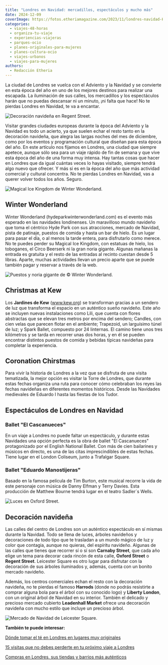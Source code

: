 ```yaml
---
title: "Londres en Navidad: mercadillos, espectáculos y mucho más"
date: 2024-12-09
coverImage: https://fotos.etheriamagazine.com/2023/11/londres-navidad-Hyde-Park-Winter-Wonderland-museo-hielo.jpg
categories: 
  - viajes-48-horas
  - organiza-tu-viaje
  - experiencias-viajeras
  - parques-ocio
  - planes-originales-para-mujeres
  - planes-cultura-ocio
  - viajes-urbanos
  - viajes-para-mujeres
authors: 
  - Redacción Etheria
---
```


La ciudad de Londres se vuelca con el Adviento y la Navidad y se convierte en esta época 
del año en uno de los mejores destinos para realizar una escapada. La iluminación de sus 
calles, los mercadillos y los espectáculos harán que no puedas descansar ni un minuto, 
¡ni falta que hace! No te pierdas Londres en Navidad, te va a encantar. 

![Decoración navideña en Regent Street.](https://fotos.etheriamagazine.com/2023/11/londres-navidad-regent-street.jpg "Decoración navideña en Regent Street. © Jamie Davis")

Visitar grandes ciudades europeas durante la época del Adviento y la Navidad es todo un 
acierto, ya que suelen echar el resto tanto en la decoración navideña, que alegra las 
largas noches del mes de diciembre, como por los eventos y programación cultural que 
diseñan para esta época del año. En este artículo nos fijamos en Londres, una ciudad que 
siempre apetece, aunque sólo sea para un viaje rápido de fin de semana y que vive esta 
época del año de una forma muy intensa. Hay tantas cosas que hacer en Londres que da 
igual cuántas veces lo hayas visitado, siempre tendrá algo nuevo que ofrecer. Y más si 
es en la época del año que más actividad comercial y cultural concentra. No te pierdas 
Londres en Navidad, vas a querer volver todos los años. Seguro. 

![Magical Ice Kingdom de Winter Wonderland.](https://fotos.etheriamagazine.com/2023/11/londres-navidad-Hyde-Park-Winter-Wonderland-museo-hielo.jpg "Magical Ice Kingdom de © Winter Wonderland.")

## Winter Wonderland

Winter Wonderland (hydeparkwinterwonderland.com) es el evento más esperado en las 
navidades londinenses. Un maravilloso mundo navideño que toma el céntrico Hyde Park con 
sus atracciones, mercado de Navidad, pista de patinaje, puestos de comida y hasta un bar 
de hielo. Es un lugar para pasar el día, o al menos la tarde entera, para disfrutarlo 
como merece. No te puedes perder su Magical Ice Kingdom, con estatuas de hielo, los 
toboganes, el Circo Beerserk ni la gran noria gigante. Algunas mañanas la entrada es 
gratuita y el resto de las entradas al recinto cuestan desde 5 libras. Aparte, muchas 
actividades llevan un precio aparte que se puede también pagar y reservar a través de la 
web. 

![Puestos y noria gigante de © Winter Wonderland.](https://fotos.etheriamagazine.com/2023/11/Londres-navidad-Hyde-Park-Winter-Wonderland.jpg "Puestos y noria gigante de © Winter Wonderland.")

## Christmas at Kew

Los **Jardines de Kew** (www.kew.org) se transforman gracias a un sendero de luz que 
transforma el espacio en un auténtico sueño navideño. Este año se incluyen nuevas 
instalaciones como Lili, que cuenta con flores abstractas que se elevan tres metros por 
encima del sendero; Candles, con cien velas que parecen flotar en el ambiente; 
Trapezoid, un larguísimo túnel de luz; y Spark Ballet, compuesto por 24 linternas. El 
camino tiene unos tres kilómetros y se tarda en recorrer unas dos horas, y en él se 
pueden encontrar distintos puestos de comida y bebidas típicas navideñas para completar 
la experiencia. 

## Coronation Chirstmas

Para vivir la historia de Londres a la vez que se disfruta de una visita tematizada, la 
mejor opción es visitar la Torre de Londres, que durante estas fechas organiza una ruta 
para conocer cómo celebraban los reyes las fechas navideñas en diferentes momentos 
históricos. Desde las Navidades medievales de Eduardo I hasta las fiestas de los Tudor. 

## Espectáculos de Londres en Navidad

### Ballet "El Cascanueces"

En un viaje a Londres no puede faltar un espectáculo, y durante estas Navidades una 
opción perfecta es la obra de ballet "El Cascanueces" protagonizado por el English 
National Ballet. Con más de cien bailarines y músicos en directo, es una de las citas 
imprescindibles de estas fechas. Tiene lugar en el London Coliseum, junto a Trafalgar 
Square. 

### Ballet "Eduardo Manostijeras"

Basado en la famosa película de Tim Burton, este musical recorre la vida de este 
personaje con música de Danny Elfman y Terry Davies. Esta producción de Matthew Bourne 
tendrá lugar en el teatro Sadler´s Wells. 

![Luces en Oxford Street.](https://fotos.etheriamagazine.com/2023/11/londres-navidad-oxford-street.jpg "Luces en Oxford Street. © Mark Higham.")

## Decoración navideña

Las calles del centro de Londres son un auténtico espectáculo en sí mismas durante la 
Navidad. Todo se llena de luces, árboles navideños y decoraciones de todo tipo que te 
trasladan a un mundo mágico de luz y color que contagia, aunque no quieras, del espíritu 
navideño. Algunas de las calles que tienes que recorrer sí o sí son **Carnaby Street**, 
que cada año elige un tema para decorar cada rincón de esta calle, **Oxford Street** o 
**Regent Street**. Leicester Square es otro lugar para disfrutar con la decoración de 
sus árboles iluminados y, además, cuenta con un bonito mercado navideño. 

Además, los centros comerciales echan el resto con la decoración navideña, no te pierdas 
el famoso **Harrods** (donde no podrás resistirte a comprar alguna bola para el árbol 
con su conocido logo) y **Liberty London**, con un original árbol de Navidad en su 
interior. También el delicado y precioso mercado cubierto **Leadenhall Market** ofrece 
una decoración navideña con mucho estilo que incluye un precioso árbol. 

![Mercado de Navidad de Leicester Square.](https://fotos.etheriamagazine.com/2023/11/londres-navidad-leicester-square.jpg "Mercado de Navidad de Leicester Square. © Philippe Oursel")

**También te puede interesar:** 

[Dónde tomar el té en Londres en lugares muy 
originales](https://etheriamagazine.com/2023/03/15/tomar-te-londres/) 

[15 visitas que no debes perderte en tu próximo viaje a 
Londres](https://etheriamagazine.com/2022/11/10/que-ver-londres-nuevo-clasico/) 

[Compras en Londres, sus tiendas y barrios más 
auténticos](https://etheriamagazine.com/2020/05/06/compras-originales-en-londres-seven-dials-connaught-village-carnaby-street-marylebone/)
